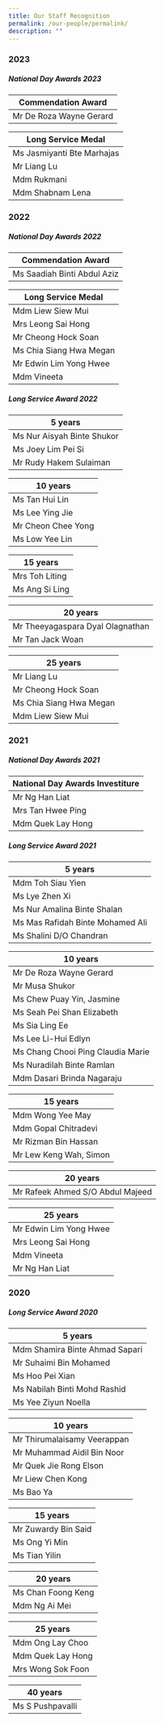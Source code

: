 ```yaml
---
title: Our Staff Recognition
permalink: /our-people/permalink/
description: ""
---
```

### 2023

##### National Day Awards 2023

| Commendation Award |
| ----- |
| Mr De Roza Wayne Gerard |

| Long Service Medal |
| ----- |
| Ms Jasmiyanti Bte Marhajas |
| Mr Liang Lu |
| Mdm Rukmani |
| Mdm Shabnam Lena |

### 2022

##### National Day Awards 2022

| Commendation Award |
| ----- |
| Ms Saadiah Binti Abdul Aziz |

| Long Service Medal |
| ----- |
| Mdm Liew Siew Mui |
| Mrs Leong Sai Hong |
| Mr Cheong Hock Soan |
| Ms Chia Siang Hwa Megan |
| Mr Edwin Lim Yong Hwee |
| Mdm Vineeta |

##### Long Service Award 2022

| 5 years |
| ----- |
| Ms Nur Aisyah Binte Shukor |
| Ms Joey Lim Pei Si |
| Mr Rudy Hakem Sulaiman |

| 10 years |
| ----- |
| Ms Tan Hui Lin |
| Ms Lee Ying Jie |
| Mr Cheon Chee Yong |
| Ms Low Yee Lin |

| 15 years |
| ----- |
| Mrs Toh Liting |
| Ms Ang Si Ling |

| 20 years |
| ----- |
| Mr Theeyagaspara Dyal Olagnathan |
| Mr Tan Jack Woan |

| 25 years |
| ----- |
| Mr Liang Lu |
| Mr Cheong Hock Soan |
| Ms Chia Siang Hwa Megan |
| Mdm Liew Siew Mui |

### 2021

##### National Day Awards  2021

| National Day Awards Investiture |
| ----- |
| Mr Ng Han Liat |
| Mrs Tan Hwee Ping |
| Mdm Quek Lay Hong |

##### Long Service Award 2021

| 5 years |
| ----- |
| Mdm Toh Siau Yien |
| Ms Lye Zhen Xi |
| Ms Nur Amalina Binte Shalan |
| Ms Mas Rafidah Binte Mohamed Ali |
| Ms Shalini D/O Chandran |

| 10 years |
| ----- |
| Mr De Roza Wayne Gerard |
| Mr Musa Shukor |
| Ms Chew Puay Yin, Jasmine |
| Ms Seah Pei Shan Elizabeth |
| Ms Sia Ling Ee |
| Ms Lee Li-Hui Edlyn |
| Ms Chang Chooi Ping Claudia Marie |
| Ms Nuradilah Binte Ramlan |
| Mdm Dasari Brinda Nagaraju |

| 15 years |
| ----- |
| Mdm Wong Yee May |
| Mdm Gopal Chitradevi |
| Mr Rizman Bin Hassan |
| Mr Lew Keng Wah, Simon |

| 20 years |
| ----- |
| Mr Rafeek Ahmed S/O Abdul Majeed |

| 25 years |
| ----- |
| Mr Edwin Lim Yong Hwee |
| Mrs Leong Sai Hong |
| Mdm Vineeta |
| Mr Ng Han Liat |

### 2020

##### Long Service Award 2020

| 5 years |
| ----- |
| Mdm Shamira Binte Ahmad Sapari |
| Mr Suhaimi Bin Mohamed |
| Ms Hoo Pei Xian |
| Ms Nabilah Binti Mohd Rashid |
| Ms Yee Ziyun Noella |

| 10 years |
| ----- |
| Mr Thirumalaisamy Veerappan |
| Mr Muhammad Aidil Bin Noor |
| Mr Quek Jie Rong Elson |
| Mr Liew Chen Kong |
| Ms Bao Ya |

| 15 years |
| ----- |
| Mr Zuwardy Bin Said |
| Ms Ong Yi Min |
| Ms Tian Yilin |

| 20 years |
| ----- |
| Ms Chan Foong Keng |
| Mdm Ng Ai Mei |

| 25 years |
| ----- |
| Mdm Ong Lay Choo |
| Mdm Quek Lay Hong |
| Mrs Wong Sok Foon |

| 40 years |
| ----- |
| Ms S Pushpavalli |